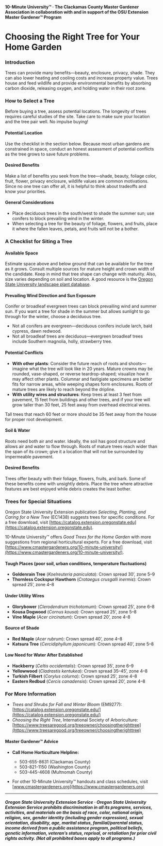 #### 10-Minute University™ · The Clackamas County Master Gardener Association in collaboration with and in support of the OSU Extension Master Gardener™ Program

# Choosing the Right Tree for Your Home Garden

### Introduction

Trees can provide many benefits—beauty, enclosure, privacy, shade. They can also lower heating and cooling costs and increase property value. Trees house and feed wildlife and provide environmental benefits by absorbing carbon dioxide, releasing oxygen, and holding water in their root zone.

### How to Select a Tree

Before buying a tree, assess potential locations. The longevity of trees requires careful studies of the site. Take care to make sure your location and the tree pair well. No impulse buying!

#### Potential Location

Use the checklist in the section below. Because most urban gardens are constrained in space, conduct an honest assessment of potential conflicts as the tree grows to save future problems.

#### Desired Benefits

Make a list of benefits you seek from the tree—shade, beauty, foliage color, fruit, flower, privacy enclosure, wildlife values are common motivations. Since no one tree can offer all, it is helpful to think about tradeoffs and know your priorities.

#### General Considerations

- Place deciduous trees in the south/west to shade the summer sun; use conifers to block prevailing wind in the winter.
- When selecting a tree for the beauty of foliage, flowers, and fruits, place it where the fallen leaves, petals, and fruits will not be a bother.

### A Checklist for Siting a Tree

#### Available Space

Estimate space above and below ground that can be available for the tree as it grows. Consult multiple sources for mature height and crown width of the candidate. Keep in mind that tree shape can change with maturity. Also, size varies depending on soil and location. A good resource is the [Oregon State University landscape plant database](https://landscapeplants.oregonstate.edu/).

#### Prevailing Wind Direction and Sun Exposure

Conifer or broadleaf evergreen trees can block prevailing wind and summer sun. If you want a tree for shade in the summer but allows sunlight to go through for the winter, choose a deciduous tree.

- Not all conifers are evergreen—deciduous conifers include larch, bald cypress, dawn redwood.
- Not all broadleaf trees are deciduous—evergreen broadleaf trees include Southern magnolia, holly, strawberry tree.

#### Potential Conflicts

- **With other plants**: Consider the future reach of roots and shoots—imagine what the tree will look like in 20 years. Mature crowns may be rounded, vase-shaped, or reverse teardrop-shaped; visualize how it may affect other plants. Columnar and fastigiate specimens are better fits for narrow areas, while weeping shapes form enclosures. Roots of mature trees are likely to reach beyond the dripline.
- **With utility wires and structures**: Keep trees at least 3 feet from pavement, 15 feet from buildings and other trees, and if your tree will grow taller than 30 feet, 25 feet away from overhead electrical wires.

Tall trees that reach 60 feet or more should be 35 feet away from the house for proper root development.

#### Soil & Water

Roots need both air and water. Ideally, the soil has good structure and allows air and water to flow through. Roots of mature trees reach wider than the span of its crown; give it a location that will not be surrounded by impermeable pavement.

#### Desired Benefits

Trees offer beauty with their foliage, flowers, fruits, and bark. Some of these benefits come with unsightly debris. Place the tree where attractive features are best enjoyed while debris creates the least bother.

### Trees for Special Situations

Oregon State University Extension publication *Selecting, Planting, and Caring for a New Tree* (EC1438) suggests trees for specific conditions. For a free download, visit [https://catalog.extension.oregonstate.edu](https://catalog.extension.oregonstate.edu).

10-Minute University™ offers *Good Trees for the Home Garden* with more suggestions from regional horticultural experts. For a free download, visit [https://www.cmastergardeners.org/10-minute-university/](https://www.cmastergardeners.org/10-minute-university/).

#### Tough Places (poor soil, urban conditions, temperature fluctuations)

- **Goldenrain Tree** (*Koelreuteria paniculata*): Crown spread 30’, zone 5–9
- **Thornless Cockspur Hawthorn** (*Crataegus crusgalli inermis*): Crown spread 25’, zone 4–8

#### Under Utility Wires

- **Glorybower** (*Clerodendrum trichotomum*): Crown spread 25’, zone 6–8
- **Kousa Dogwood** (*Cornus kousa*): Crown spread 25’, zone 5–8
- **Vine Maple** (*Acer circinatum*): Crown spread 20’, zone 4–8

#### Source of Shade

- **Red Maple** (*Acer rubrum*): Crown spread 40’, zone 4–8
- **Katsura Tree** (*Cercidiphyllum japonicum*): Crown spread 40’, zone 5–8

#### Low Need for Water After Established

- **Hackberry** (*Celtis occidentalis*): Crown spread 35’, zone 6–9
- **Yellowwood** (*Cladrastis kentukea*): Crown spread 35–45’, zone 4–8
- **Turkish Filbert** (*Corylus colurna*): Crown spread 25’, zone 4–8
- **Eastern Redbud** (*Cercis canadensis*): Crown spread 20’, zone 4–8

### For More Information

- *Trees and Shrubs for Fall and Winter Bloom* (EM9277): [https://catalog.extension.oregonstate.edu/](https://catalog.extension.oregonstate.edu/)
- *Choosing the Right Tree*, International Society of Arboriculture: [https://www.treesaregood.org/treeowner/choosingtherighttree](https://www.treesaregood.org/treeowner/choosingtherighttree)

#### Master Gardener™ Advice

- **Call Home Horticulture Helpline:**
  - 503-655-8631 (Clackamas County)
  - 503-821-1150 (Washington County)
  - 503-445-4608 (Multnomah County)

- For other 10-Minute University™ handouts and class schedules, visit [www.cmastergardeners.org](https://www.cmastergardeners.org)

---

##### Oregon State University Extension Service · Oregon State University Extension Service prohibits discrimination in all its programs, services, activities, and materials on the basis of race, color, national origin, religion, sex, gender identity (including gender expression), sexual orientation, disability, age, marital status, familial/parental status, income derived from a public assistance program, political beliefs, genetic information, veteran’s status, reprisal, or retaliation for prior civil rights activity. (Not all prohibited bases apply to all programs.)